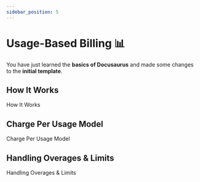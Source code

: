 ```yaml
---
sidebar_position: 5
---
```


# Usage-Based Billing 📊

You have just learned the **basics of Docusaurus** and made some changes to the **initial template**.

## How It Works

How It Works

## Charge Per Usage Model

Charge Per Usage Model

## Handling Overages & Limits

Handling Overages & Limits
